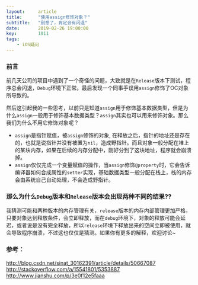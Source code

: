 ```yaml
---
layout:     article
title:      "使用assign修饰对象？"
subtitle:   "别想了，肯定会有闪退"
date:       2019-02-26 19:00:00
key:        1011
tags:
    - iOS疑问
---
```

### 前言
前几天公司的项目中遇到了一个奇怪的问题，大致就是在`Release`版本下测试，程序总会闪退，`Debug`环境下正常。最后发现一个同事手误用`assign`修饰了OC对象所导致的。

然后这引起我的一些思考，以前只是知道`assign`用于修饰基本数据类型，但是为什么`assign`一般用于修饰基本数据类型？`assign`其实也可以用来修饰对象。那么我们为什么不用它修饰对象呢？

- `assign`是指针赋值，被`assign`修饰的对象, 在释放之后，指针的地址还是存在的，也就是说指针并没有被置为`nil`，造成野指针。而且对象一般分配在堆上的某块内存，如果在后续的内存分配中，刚好分到了这块地址，程序就会崩溃掉。
- `assign`仅仅完成一个变量赋值的操作，当`assign`修饰`@property`时，它会告诉编译器如何合成属性的`setter`实现，基础数据类型一般分配在栈上，栈的内存会由系统自己自动处理，不会造成野指针。

### 那么为什么`Debug`版本和`Release`版本会出现两种不同的结果??
我猜测可能和两种版本的内存管理有关，`release`版本的内存内部管理更加严格，只要对象达到释放条件，会立即释放，而在`debug`环境下，对象的释放可能会延迟，或者说是没有完全释放，所以`release`环境下释放出来的空间立即被使用，就会导致程序崩溃，不过这也仅仅是猜测。如果你有更多的解释，欢迎讨论~

### 参考：
http://blog.csdn.net/sinat_30162391/article/details/50667087  
http://stackoverflow.com/a/15541801/5353887  
http://www.jianshu.com/p/3e0f12e5faaa